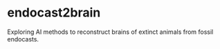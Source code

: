 # endocast2brain
Exploring AI methods to reconstruct brains of extinct animals from fossil endocasts.
